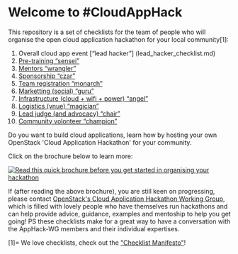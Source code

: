 # Welcome to #CloudAppHack

This repository is a set of checklists for the team of people who will organise the open cloud application hackathon for your local community[1]:

 1. Overall cloud app event [“lead hacker”] (lead_hacker_checklist.md)
 2. [Pre-training “sensei”](training_sensei_checklist.md)
 3. [Mentors “wrangler”](mentors_wrangler_checklist.md)
 4. [Sponsorship “czar”](sponsorship_czar_checklist.md)
 5. [Team registration “monarch”](team_registration_monarch_checklist.md)
 6. [Marketting (social) “guru”](marketting_guru_checklist.md)
 7. [Infrastructure (cloud + wifi + power) “angel”](infrastructure_angel_checklist.md)
 8. [Logistics (vnue) “magician”](venue_magician_checklist.md)
 9. [Lead judge (and advocacy) “chair”](judges_chair_checklist.md)
 10. [Community volonteer “champion”](community_volonteer_champion_checklist.md)

Do you want to build cloud applications, learn how by hosting your own OpenStack 'Cloud Application Hackathon' for your community.

Click on the brochure below to learn more:

[![Read this quick brochure before you get started in organising your hackathon](https://pbs.twimg.com/media/CkFOue5WYAAB1pK.jpg)](https://docs.google.com/presentation/d/1dK7d3A2pQ9iv3VxoVvAF1x4m7d10cZUc-q4F2e95GgQ/pub?start=true&loop=true&delayms=3000)

If (after reading the above brochure), you are still keen on progressing, please contact [OpenStack's Cloud Application Hackathon Working Group](https://wiki.openstack.org/wiki/CloudAppHack-WG), which is filled with lovely people who have themselves run hackathons and can help provide advice, guidance, examples and mentoship to help you get going!  PS these checklists make for a great way to have a conversation with the AppHack-WG members and their individual expertises.

[1]= We love checklists, check out the ["Checklist Manifesto"](https://en.wikipedia.org/wiki/The_Checklist_Manifesto)!
